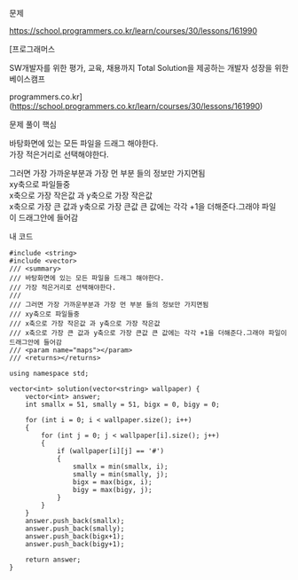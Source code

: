 문제

<https://school.programmers.co.kr/learn/courses/30/lessons/161990>

[프로그래머스

SW개발자를 위한 평가, 교육, 채용까지 Total Solution을 제공하는 개발자 성장을 위한 베이스캠프

programmers.co.kr](https://school.programmers.co.kr/learn/courses/30/lessons/161990)

문제 풀이 핵심

바탕화면에 있는 모든 파일을 드래그 해야한다.   
가장 적은거리로 선택해야한다.   
  
그러면 가장 가까운부분과 가장 먼 부분 들의 정보만 가지면됨   
xy축으로 파일들중    
x축으로 가장 작은값 과 y축으로 가장 작은값   
x축으로 가장 큰 값과 y축으로 가장 큰값 큰 값에는 각각 +1을 더해준다.그래야 파일이 드래그안에 들어감

내 코드

```
#include <string>
#include <vector>
/// <summary>
/// 바탕화면에 있는 모든 파일을 드래그 해야한다.
/// 가장 적은거리로 선택해야한다.
/// 
/// 그러면 가장 가까운부분과 가장 먼 부분 들의 정보만 가지면됨
/// xy축으로 파일들중 
/// x축으로 가장 작은값 과 y축으로 가장 작은값
/// x축으로 가장 큰 값과 y축으로 가장 큰값 큰 값에는 각각 +1을 더해준다.그래야 파일이 드래그안에 들어감
/// <param name="maps"></param>
/// <returns></returns>

using namespace std;

vector<int> solution(vector<string> wallpaper) {
    vector<int> answer;
    int smallx = 51, smally = 51, bigx = 0, bigy = 0;
    
    for (int i = 0; i < wallpaper.size(); i++)
    {
        for (int j = 0; j < wallpaper[i].size(); j++)
        {
            if (wallpaper[i][j] == '#')
            {
                smallx = min(smallx, i);
                smally = min(smally, j);
                bigx = max(bigx, i);
                bigy = max(bigy, j);
            }
        }
    }
    answer.push_back(smallx);
    answer.push_back(smally);
    answer.push_back(bigx+1);
    answer.push_back(bigy+1);

    return answer;
}
```